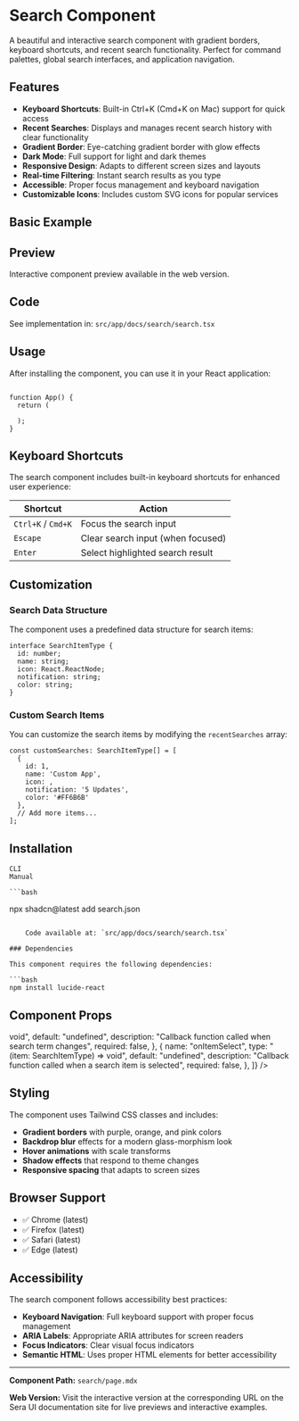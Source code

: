 # Search Component 

A beautiful and interactive search component with gradient borders, keyboard shortcuts, and recent search functionality. Perfect for command palettes, global search interfaces, and application navigation.

## Features

- **Keyboard Shortcuts**: Built-in Ctrl+K (Cmd+K on Mac) support for quick access
- **Recent Searches**: Displays and manages recent search history with clear functionality
- **Gradient Border**: Eye-catching gradient border with glow effects
- **Dark Mode**: Full support for light and dark themes
- **Responsive Design**: Adapts to different screen sizes and layouts
- **Real-time Filtering**: Instant search results as you type
- **Accessible**: Proper focus management and keyboard navigation
- **Customizable Icons**: Includes custom SVG icons for popular services

## Basic Example

## Preview

Interactive component preview available in the web version.

## Code

See implementation in: `src/app/docs/search/search.tsx`

## Usage

After installing the component, you can use it in your React application:

```tsx

function App() {
  return (

  );
}
```

## Keyboard Shortcuts

The search component includes built-in keyboard shortcuts for enhanced user experience:

| Shortcut | Action |
|----------|--------|
| `Ctrl+K` / `Cmd+K` | Focus the search input |
| `Escape` | Clear search input (when focused) |
| `Enter` | Select highlighted search result |

## Customization

### Search Data Structure

The component uses a predefined data structure for search items:

```tsx
interface SearchItemType {
  id: number;
  name: string;
  icon: React.ReactNode;
  notification: string;
  color: string;
}
```

### Custom Search Items

You can customize the search items by modifying the `recentSearches` array:

```tsx
const customSearches: SearchItemType[] = [
  {
    id: 1,
    name: 'Custom App',
    icon: ,
    notification: '5 Updates',
    color: '#FF6B6B'
  },
  // Add more items...
];
```

## Installation

    CLI
    Manual

    ```bash
npx shadcn@latest add search.json
```

    Code available at: `src/app/docs/search/search.tsx`

### Dependencies

This component requires the following dependencies:

```bash
npm install lucide-react
```

## Component Props

 void",
      default: "undefined",
      description: "Callback function called when search term changes",
      required: false,
    },
    {
      name: "onItemSelect",
      type: "(item: SearchItemType) => void",
      default: "undefined",
      description: "Callback function called when a search item is selected",
      required: false,
    },
  ]}
/>

## Styling

The component uses Tailwind CSS classes and includes:

- **Gradient borders** with purple, orange, and pink colors
- **Backdrop blur** effects for a modern glass-morphism look
- **Hover animations** with scale transforms
- **Shadow effects** that respond to theme changes
- **Responsive spacing** that adapts to screen sizes

## Browser Support

- ✅ Chrome (latest)
- ✅ Firefox (latest)
- ✅ Safari (latest)
- ✅ Edge (latest)

## Accessibility

The search component follows accessibility best practices:

- **Keyboard Navigation**: Full keyboard support with proper focus management
- **ARIA Labels**: Appropriate ARIA attributes for screen readers
- **Focus Indicators**: Clear visual focus indicators
- **Semantic HTML**: Uses proper HTML elements for better accessibility

---

**Component Path:** `search/page.mdx`

**Web Version:** Visit the interactive version at the corresponding URL on the Sera UI documentation site for live previews and interactive examples.
